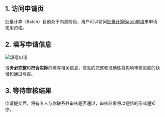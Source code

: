 ## 1. 访问申请页
批量计算（Batch）目前处于内测阶段，用户可以访问[批量计算Batch申请](http://tce.fsphere.cn/act/apply/Batch)来申请使用资格。

## 2. 填写申请信息

![填写申请](https://mc.qcloudimg.com/static/img/bdc74dd345c694298c3263e5c68b6b1f/image.png)
 
请**务必完整**和**符合实际**的填写相关信息，信息的完整和准确性将影响审核进度的快慢和通过与否。

## 3. 等待审核结果
申请提交后，将有专人与你联系并审核是否通过，审核结果将以短信的形式通知你。
